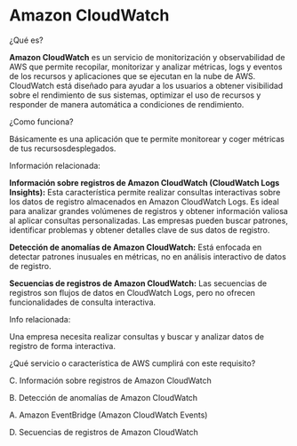 # Amazon CloudWatch

¿Qué es?

**Amazon CloudWatch** es un servicio de monitorización y observabilidad de AWS que permite recopilar, monitorizar y analizar métricas, logs y eventos de los recursos y aplicaciones que se ejecutan en la nube de AWS. CloudWatch está diseñado para ayudar a los usuarios a obtener visibilidad sobre el rendimiento de sus sistemas, optimizar el uso de recursos y responder de manera automática a condiciones de rendimiento.

¿Como funciona?

Básicamente es una aplicación que te permite monitorear y coger métricas de tus recursosdesplegados.

Información relacionada:

**Información sobre registros de Amazon CloudWatch (CloudWatch Logs Insights):** Esta característica permite realizar consultas interactivas sobre los datos de registro almacenados en Amazon CloudWatch Logs. Es ideal para analizar grandes volúmenes de registros y obtener información valiosa al aplicar consultas personalizadas. Las empresas pueden buscar patrones, identificar problemas y obtener detalles clave de sus datos de registro.

**Detección de anomalías de Amazon CloudWatch:** Está enfocada en detectar patrones inusuales en métricas, no en análisis interactivo de datos de registro.

**Secuencias de registros de Amazon CloudWatch:** Las secuencias de registros son flujos de datos en CloudWatch Logs, pero no ofrecen funcionalidades de consulta interactiva.

Info relacionada:

Una empresa necesita realizar consultas y buscar y analizar datos de registro de forma interactiva.

¿Qué servicio o característica de AWS cumplirá con este requisito?

C. Información sobre registros de Amazon CloudWatch

B. Detección de anomalías de Amazon CloudWatch

A. Amazon EventBridge (Amazon CloudWatch Events)

D. Secuencias de registros de Amazon CloudWatch